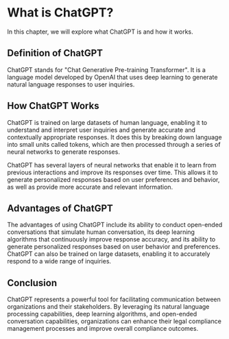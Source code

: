 What is ChatGPT?
====================================================

In this chapter, we will explore what ChatGPT is and how it works.

Definition of ChatGPT
---------------------

ChatGPT stands for "Chat Generative Pre-training Transformer". It is a language model developed by OpenAI that uses deep learning to generate natural language responses to user inquiries.

How ChatGPT Works
-----------------

ChatGPT is trained on large datasets of human language, enabling it to understand and interpret user inquiries and generate accurate and contextually appropriate responses. It does this by breaking down language into small units called tokens, which are then processed through a series of neural networks to generate responses.

ChatGPT has several layers of neural networks that enable it to learn from previous interactions and improve its responses over time. This allows it to generate personalized responses based on user preferences and behavior, as well as provide more accurate and relevant information.

Advantages of ChatGPT
---------------------

The advantages of using ChatGPT include its ability to conduct open-ended conversations that simulate human conversation, its deep learning algorithms that continuously improve response accuracy, and its ability to generate personalized responses based on user behavior and preferences. ChatGPT can also be trained on large datasets, enabling it to accurately respond to a wide range of inquiries.

Conclusion
----------

ChatGPT represents a powerful tool for facilitating communication between organizations and their stakeholders. By leveraging its natural language processing capabilities, deep learning algorithms, and open-ended conversation capabilities, organizations can enhance their legal compliance management processes and improve overall compliance outcomes.

